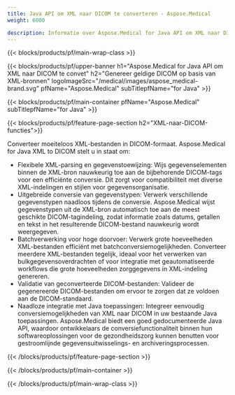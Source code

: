 ```yaml
---
title: Java API om XML naar DICOM te converteren - Aspose.Medical
weight: 6000

description: Informatie over Aspose.Medical for Java API om XML naar DICOM te converteren
---
```


{{< blocks/products/pf/main-wrap-class >}}

{{< blocks/products/pf/upper-banner h1="Aspose.Medical for Java API om XML naar DICOM te convet" h2="Genereer geldige DICOM op basis van XML-bronnen" logoImageSrc="/medical/images/aspose_medical-brand.svg" pfName="Aspose.Medical" subTitlepfName="for Java" >}}

{{< blocks/products/pf/main-container pfName="Aspose.Medical" subTitlepfName="for Java" >}}

{{< blocks/products/pf/feature-page-section h2="XML-naar-DICOM-functies">}}

<p>Converteer moeiteloos XML-bestanden in DICOM-formaat. Aspose.Medical for Java XML to DICOM stelt u in staat om:</p>

<ul>
<li>Flexibele XML-parsing en gegevenstoewijzing: Wijs gegevenselementen binnen de XML-bron nauwkeurig toe aan de bijbehorende DICOM-tags voor een efficiënte conversie. Dit zorgt voor compatibiliteit met diverse XML-indelingen en stijlen voor gegevensorganisatie.</li>
<li>Uitgebreide conversie van gegevenstypen: Verwerk verschillende gegevenstypen naadloos tijdens de conversie. Aspose.Medical wijst gegevenstypen uit de XML-bron automatisch toe aan de meest geschikte DICOM-tagindeling, zodat informatie zoals datums, getallen en tekst in het resulterende DICOM-bestand nauwkeurig wordt weergegeven.</li>
<li>Batchverwerking voor hoge doorvoer: Verwerk grote hoeveelheden XML-bestanden efficiënt met batchconversiemogelijkheden. Converteer meerdere XML-bestanden tegelijk, ideaal voor het verwerken van bulkgegevensoverdrachten of voor integratie met geautomatiseerde workflows die grote hoeveelheden zorggegevens in XML-indeling genereren.</li>
<li>Validatie van geconverteerde DICOM-bestanden: Valideer de gegenereerde DICOM-bestanden om ervoor te zorgen dat ze voldoen aan de DICOM-standaard.</li>
<li>Naadloze integratie met Java toepassingen: Integreer eenvoudig conversiemogelijkheden van XML naar DICOM in uw bestaande Java toepassingen. Aspose.Medical biedt een goed gedocumenteerde Java API, waardoor ontwikkelaars de conversiefunctionaliteit binnen hun softwareoplossingen voor de gezondheidszorg kunnen benutten voor gestroomlijnde gegevensuitwisselings- en archiveringsprocessen.</li>
</ul>

{{< /blocks/products/pf/feature-page-section >}}

{{< /blocks/products/pf/main-container >}}

{{< /blocks/products/pf/main-wrap-class >}}